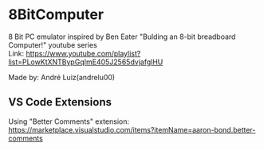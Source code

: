 # 8BitComputer

8 Bit PC emulator inspired by Ben Eater "Bulding an 8-bit breadboard Computer!" youtube series  
Link: https://www.youtube.com/playlist?list=PLowKtXNTBypGqImE405J2565dvjafglHU  

Made by: André Luiz(andrelu00) 

## VS Code Extensions

Using "Better Comments" extension: https://marketplace.visualstudio.com/items?itemName=aaron-bond.better-comments